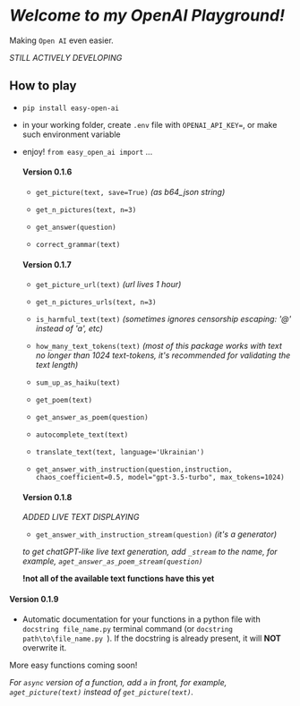 # _Welcome to my OpenAI Playground!_

Making `Open AI` even easier.

_STILL ACTIVELY DEVELOPING_

## How to play

- `pip install easy-open-ai`
- in your working folder, create `.env` file with `OPENAI_API_KEY=`, or make such environment variable
- enjoy! `from easy_open_ai import` ...

  #### Version 0.1.6

  + `get_picture(text, save=True)` *(as b64_json string)*
  + `get_n_pictures(text, n=3)`
  
  + `get_answer(question)`
  + `correct_grammar(text)`

  #### Version 0.1.7

  + `get_picture_url(text)` *(url lives 1 hour)*
  + `get_n_pictures_urls(text, n=3)`

  + `is_harmful_text(text)` *(sometimes ignores censorship escaping: '@' instead of 'a', etc)*
  + `how_many_text_tokens(text)` *(most of this package works with text no longer than 1024 text-tokens, it's recommended for validating the text length)*
  
  + `sum_up_as_haiku(text)`
  + `get_poem(text)`
  + `get_answer_as_poem(question)`
  + `autocomplete_text(text)`
  
  + `translate_text(text, language='Ukrainian')`
  + `get_answer_with_instruction(question,instruction,
            chaos_coefficient=0.5,
            model="gpt-3.5-turbo",
            max_tokens=1024)`

  #### Version 0.1.8

  *ADDED LIVE TEXT DISPLAYING*

  + `get_answer_with_instruction_stream(question)` *(it's a generator)*
  
  *to get chatGPT-like live text generation, add `_stream` to the name, for example, `aget_answer_as_poem_stream(question)`*

  **!not all of the available text functions have this yet**

#### Version 0.1.9

+ Automatic documentation for your functions in a python file with `docstring file_name.py` terminal command (or `docstring path\to\file_name.py `). If the docstring is already present, it will **NOT** overwrite it.

More easy functions coming soon!

_For `async` version of a function, add `a` in front, for example, `aget_picture(text)` instead of `get_picture(text)`._
